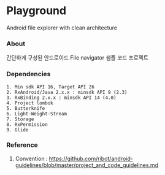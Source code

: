 # Playground
Android file explorer with clean architecture

### About
간단하게 구성된 안드로이드 File navigator 샘플 코드 프로젝트

### Dependencies
```
1. Min sdk API 16, Target API 26
2. RxAndroid/Java 2.x.x : minsdk API 9 (2.3)
3. RxBinding 2.x.x : minsdk API 14 (4.0)
4. Project lombok
5. Butterknife
6. Light-Weight-Stream
7. Storage
8. RxPermission
9. Glide
```

### Reference
1. Convention : https://github.com/ribot/android-guidelines/blob/master/project_and_code_guidelines.md
